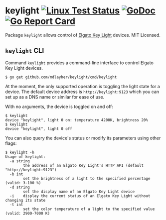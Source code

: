# keylight [![Linux Test Status](https://github.com/mdlayher/keylight/workflows/Linux%20Test/badge.svg)](https://github.com/mdlayher/keylight/actions) [![GoDoc](https://godoc.org/github.com/mdlayher/keylight?status.svg)](https://godoc.org/github.com/mdlayher/keylight) [![Go Report Card](https://goreportcard.com/badge/github.com/mdlayher/keylight)](https://goreportcard.com/report/github.com/mdlayher/keylight)

Package `keylight` allows control of [Elgato Key Light](https://www.elgato.com/en/gaming/key-light)
devices. MIT Licensed.

## `keylight` CLI

Command `keylight` provides a command-line interface to control Elgato Key
Light devices.

```
$ go get github.com/mdlayher/keylight/cmd/keylight
```

At the moment, the only supported operation is toggling the light state for
a device. The default device address is `http://keylight:9123` which you can
set up as a DNS name or similar for ease of use.

With no arguments, the device is toggled on and off:

```
$ keylight 
device "keylight", light 0 on: temperature 4200K, brightness 20%
$ keylight 
device "keylight", light 0 off
```

You can also query the device's status or modify its parameters using other flags:

```
$ keylight -h
Usage of keylight:
  -a string
        the address of an Elgato Key Light's HTTP API (default "http://keylight:9123")
  -b int
        set the brightness of a light to the specified percentage (valid: 3-100 %)
  -d string
        set the display name of an Elgato Key Light device
  -i    display the current status of an Elgato Key Light without changing its state
  -t int
        set the color temperature of a light to the specified value (valid: 2900-7000 K)
```

